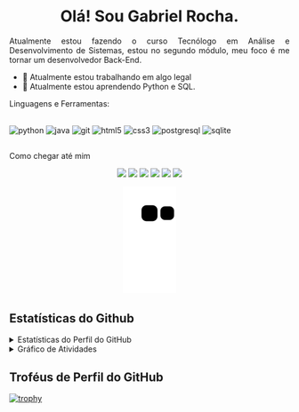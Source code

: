 <h1 align="center">Olá! Sou Gabriel Rocha.</h1>
<div>
<p align="justify">
Atualmente estou fazendo o curso Tecnólogo em Análise e Desenvolvimento de Sistemas, estou no segundo módulo, meu foco é me tornar um desenvolvedor Back-End.
</p>
</div>

- 🔭 Atualmente estou trabalhando em algo legal
- 🌱 Atualmente estou aprendendo Python e SQL.

Linguagens e Ferramentas:

<div style="display: inline_block"><br>
  <img src="https://img.shields.io/badge/Python-3776AB?style=for-the-badge&logo=python&logoColor=white" alt="python"/>
  <img src="https://img.shields.io/badge/Java-ED8B00?style=for-the-badge&logo=java&logoColor=white" alt="java"/>
  <img src="https://img.shields.io/badge/GIT-E44C30?style=for-the-badge&logo=git&logoColor=white" alt="git"/>
  <img src="https://img.shields.io/badge/HTML5-E34F26?style=for-the-badge&logo=html5&logoColor=white" alt="html5"/>
  <img src="https://img.shields.io/badge/CSS3-1572B6?style=for-the-badge&logo=css3&logoColor=white" alt="css3"/>
  <img src="https://img.shields.io/badge/PostgreSQL-316192?style=for-the-badge&logo=postgresql&logoColor=white" alt="postgresql"/> 
  <img src="https://img.shields.io/badge/SQLite-07405E?style=for-the-badge&logo=sqlite&logoColor=white" alt="sqlite"/>
</div>
  
##

Como chegar até mim

<div align="center">  
  <a href="https://discord.gg/Kaasty#4770" target="_blank"><img src="https://img.shields.io/badge/Discord-7289DA?style=for-the-badge&logo=discord&logoColor=white" target="_blank"></a>
  <a href = "mailto:rochagabriell.dev@gmail.com"><img src="https://img.shields.io/badge/-Gmail-%23333?style=for-the-badge&logo=gmail&logoColor=white" target="_blank"></a>
  <a href="https://www.instagram.com/__rgabriell/" target="_blank"><img src="https://img.shields.io/badge/-Instagram-%23E4405F?style=for-the-badge&logo=instagram&logoColor=white" target="_blank"></a>
  <a href="https://www.linkedin.com/in/rochagabriell/" target="_blank"><img src="https://img.shields.io/badge/-LinkedIn-%230077B5?style=for-the-badge&logo=linkedin&logoColor=white" target="_blank"></a> 
  <a href="https://t.me/RochaGabriell" target="_blank"><img src="https://img.shields.io/badge/Telegram-2CA5E0?style=for-the-badge&logo=telegram&logoColor=white" target="_blank"></a>
  <a href="https://wa.me/+5589999228477" target="_blank"><img src="https://img.shields.io/badge/whatsapp-4B7F1.svg?style=for-the-badge&logo=whatsapp&logoColor=white"></a>
 
  ![Snake animation](https://github.com/RochaGabriell/RochaGabriell/blob/output/github-contribution-grid-snake.svg)
 
</div>

## Estatísticas do Github 

<details> 
  <summary>Estatísticas do Perfil do GitHub</summary>
  <div align="center">
    <br/>
    <a href="https://github.com/RochaGabriell">
    <img height="175px" src="https://github-readme-stats.vercel.app/api?username=RochaGabriell&show_icons=true&theme=dark&include_all_commits=true&count_private=true"/>
    </a>
    <a href="https://github.com/RochaGabriell">
    <img height="175px" src="https://github-readme-stats.vercel.app/api/top-langs/?username=RochaGabriell&layout=compact&langs_count=7&theme=dark"/>
    </a>
    <br/>
  </div>
</details>

<details>
    <summary>Gráfico de Atividades</summary>
    <br/>
    <a href="https://github.com/RochaGabriell">
    <img src="https://activity-graph.herokuapp.com/graph/?username=RochaGabriell&bg_color=151515&color=fff&line=00E676&point=fff&hide_border=true" />
    </a>
</details>

## Troféus de Perfil do GitHub 

[![trophy](https://github-profile-trophy.vercel.app/?username=RochaGabriell&row=1&margin-w=15&theme=darkhub)](https://github.com/ryo-ma/github-profile-trophy)
